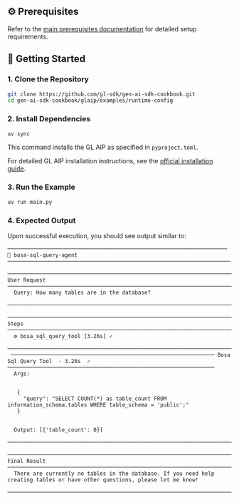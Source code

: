 ## ⚙️ Prerequisites

Refer to the [main prerequisites documentation](../../README.md#️-prerequisites) for detailed setup requirements.

## 🚀 Getting Started

### 1. Clone the Repository

```bash
git clone https://github.com/gl-sdk/gen-ai-sdk-cookbook.git
cd gen-ai-sdk-cookbook/glaip/examples/runtime-config
```

### 2. Install Dependencies

```bash
uv sync
```

This command installs the GL AIP as specified in `pyproject.toml`.

For detailed GL AIP installation instructions, see the [official installation guide](https://gdplabs.gitbook.io/gl-aip/gl-aip-sdk/get-started/install-and-configure).

### 3. Run the Example

```bash
uv run main.py
```

### 4. Expected Output

Upon successful execution, you should see output similar to:

```
───────────────────────────────────────────────────────────────────── 🤖 bosa-sql-query-agent ──────────────────────────────────────────────────────────────────────
 ────────────────────────────────────────────────────────────────────────── User Request ──────────────────────────────────────────────────────────────────────────
  Query: How many tables are in the database?
 ──────────────────────────────────────────────────────────────────────────────────────────────────────────────────────────────────────────────────────────────────
 ───────────────────────────────────────────────────────────────────────────── Steps ──────────────────────────────────────────────────────────────────────────────
  ⚙️ bosa_sql_query_tool [3.26s] ✓
 ──────────────────────────────────────────────────────────────────────────────────────────────────────────────────────────────────────────────────────────────────
 ──────────────────────────────────────────────────────────────── Bosa Sql Query Tool  · 3.26s  ✓ ─────────────────────────────────────────────────────────────────
  Args:


   {
     "query": "SELECT COUNT(*) as table_count FROM information_schema.tables WHERE table_schema = 'public';"
   }


  Output: [{'table_count': 0}]
 ──────────────────────────────────────────────────────────────────────────────────────────────────────────────────────────────────────────────────────────────────
 ────────────────────────────────────────────────────────────────────────── Final Result ──────────────────────────────────────────────────────────────────────────
  There are currently no tables in the database. If you need help creating tables or have other questions, please let me know!
 ──────────────────────────────────────────────────────────────────────────────────────────────────────────────────────────────────────────────────────────────────
```
